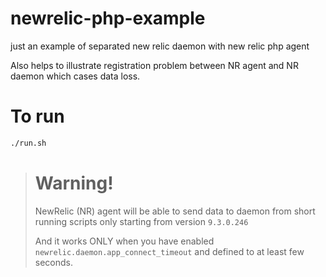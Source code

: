 # newrelic-php-example
just an example of separated new relic daemon with new relic php agent

Also helps to illustrate registration problem between NR agent and NR daemon which cases data loss. 

# To run
```bash
./run.sh
```
># Warning! 
>
> NewRelic (NR) agent will be able to send data to daemon 
> from short running scripts only starting from version `9.3.0.246`
>
> And it works ONLY when you have enabled `newrelic.daemon.app_connect_timeout` and defined to at least few seconds.